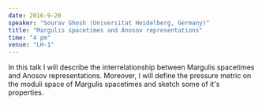 ```yaml
---
date: 2016-9-20
speaker: "Sourav Ghosh (Universitat Heidelberg, Germany)"
title: "Margulis spacetimes and Anosov representations"
time: "4 pm" 
venue: "LH-1"
---
```

In this talk I will describe the interrelationship between Margulis spacetimes and Anosov representations. Moreover, I will define the pressure metric on the moduli space of Margulis spacetimes and sketch some of it's properties.
